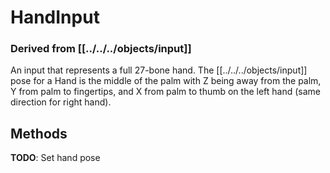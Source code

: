 # HandInput
### Derived from [[../../../objects/input]]

An input that represents a full 27-bone hand. The [[../../../objects/input]] pose for a Hand is the middle of the palm with Z being away from the palm, Y from palm to fingertips, and X from palm to thumb on the left hand (same direction for right hand).

## Methods
**TODO**: Set hand pose